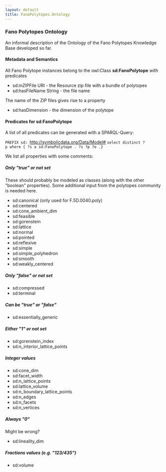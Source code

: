 ```yaml
---
layout: default
title: FanoPolytopes.Ontology
---
```


### Fano Polytopes Ontology

An informal description of the Ontology of the Fano Polytopes Knowledge Base developed so far.

#### Metadata and Semantics

All Fano Polytope instances belong to the owl:Class **sd:FanoPolytope** with predicates

-   sd:inZIPFile URI - the Resource zip file with a bundle of polytopes
-   sd:hasFileName String - the file name

The name of the ZIP files gives rise to a property

-   sd:hasDimension - the dimension of the polytope

#### Predicates for sd:FanoPolytope

A list of all predicates can be generated with a SPARQL-Query:

`PREFIX sd: `<http://symbolicdata.org/Data/Model#>
`select distinct ?p where { ?s a sd:FanoPolytope . ?s ?p ?o .}`

We list all properties with some comments:

##### Only "true" or not set

These should probably be modeled as classes (along with the other "boolean" properties). Some additional input from the polytopes community is needed here.

-   sd:canonical (only used for F.5D.0040.poly)
-   sd:centered
-   sd:cone\_ambient\_dim
-   sd:feasible
-   sd:gorenstein
-   sd:lattice
-   sd:normal
-   sd:pointed
-   sd:reflexive
-   sd:simple
-   sd:simple\_polyhedron
-   sd:smooth
-   sd:weakly\_centered

##### Only "false" or not set

-   sd:compressed
-   sd:terminal

##### Can be "true" or "false"

-   sd:essentially\_generic

##### Either "1" or not set

-   sd:gorenstein\_index
-   sd:n\_interior\_lattice\_points

##### Integer values

-   sd:cone\_dim
-   sd:facet\_width
-   sd:n\_lattice\_points
-   sd:lattice\_volume
-   sd:n\_boundary\_lattice\_points
-   sd:n\_edges
-   sd:n\_facets
-   sd:n\_vertices

##### Always "0"

Might be wrong?

-   sd:lineality\_dim

##### Fractions values (e.g. "123/435")

-   sd:volume

